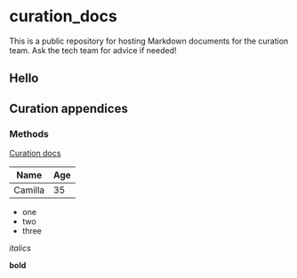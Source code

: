 # curation_docs

This is a public repository for hosting Markdown documents for the curation team.
Ask the tech team for advice if needed!

## Hello

## Curation appendices
### Methods
[Curation docs](https://github.com/umccr/curation_docs/edit/main/README.md)

|Name | Age |
|-----|-----|
|Camilla| 35|

- one
- two
- three

*italics*

**bold**



